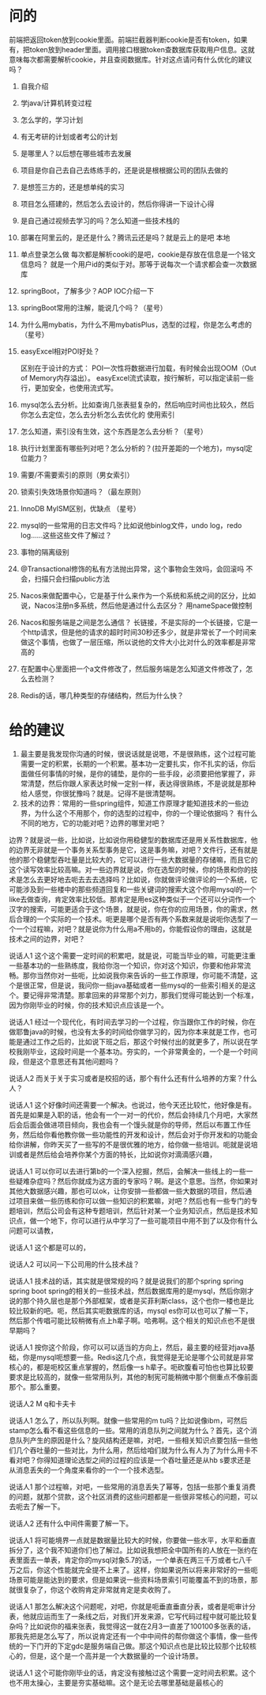 # 问的

前端把返回token放到cookie里面。前端拦截器判断cookie是否有token，如果有，把token放到header里面。调用接口根据token查数据库获取用户信息。这就意味每次都需要解析cookie，并且查阅数据库。针对这点请问有什么优化的建议吗？

1. 自我介绍

2. 学java/计算机转变过程

3. 怎么学的，学习计划

4. 有无考研的计划或者考公的计划

5. 是哪里人？以后想在哪些城市去发展

6. 项目是你自己去自己去练练手的，还是说是根根据公司的团队去做的

7. 是想签三方的，还是想单纯的实习

8. 项目怎么搭建的，然后怎么去设计的，然后你得讲一下设计心得

9. 是自己通过视频去学习的吗？怎么知道一些技术栈的

10. 部署在阿里云的，是还是什么？腾讯云还是吗？就是云上的是吧
    本地

11. 单点登录怎么做
    每次都是解析cooki的是吧，cookie是存放在信息是一个铭文信息吗？
    就是一个用户id的类似于对。那等于说每次一个请求都会查一次数据库

12. springBoot，了解多少？AOP IOC介绍一下

13. springBoot常用的注解，能说几个吗？（星号）

14. 为什么用mybatis，为什么不用mybatisPlus，选型的过程，你是怎么考虑的（星号）

15. easyExcel相对POI好处？

    区别在于设计的方式：
    POI一次性将数据进行加载，有时候会出现OOM（Out of Memory内存溢出）。
    easyExcel流式读取，按行解析，可以指定读前一些行，更加安全，也使用流式写。

16. mysql怎么去分析。比如查询几张表挺复杂的，然后响应时间也比较久，然后你怎么去定位，怎么去分析怎么去优化的
    使用索引

17. 怎么知道，索引没有生效，这个东西是怎么去分析？（星号）

18. 执行计划里面有哪些列对吧？怎么分析的？(拉开差距的一个地方)，mysql定位能力？

19. 需要/不需要索引的原则（男女索引）

20. 锁索引失效场景你知道吗？（最左原则）

21. InnoDB MyISM区别，优缺点 （星号）

22. mysql的一些常用的日志文件吗？比如说他binlog文件，undo log，redo log……这些这些文件了解过？

23. 事物的隔离级别

24. @Transactional修饰的私有方法抛出异常，这个事物会生效吗，会回滚吗
    不会，扫描只会扫描public方法

25. Nacos来做配置中心，它是基于什么来作为一个系统和系统之间的区分，比如说，Nacos注册n多系统，然后他是通过什么去区分？
    用nameSpace做控制

26. Nacos和服务端是之间是怎么通信？
    长链接，不是实际的一个长链接，它是一个http请求，但是他的请求的超时时间30秒还多少，就是非常长了一个时间来做这个事情，也做了一层压缩，所以说他的文件大小比对什么的效率都是非常高的

27. 在配置中心里面把一个a文件修改了，然后服务端是怎么知道文件修改了，怎么去检测？

28. Redis的话，哪几种类型的存储结构，然后为什么快？

# 给的建议

1. 最主要是我发现你沟通的时候，很说话就是说嗯，不是很熟练，这个过程可能需要一定的积累，长期的一个积累。基本功一定要扎实，你不扎实的话，你后面做任何事情的时候，是你的铺垫，是你的一些手段，必须要把他掌握了，非常清楚，然后你跟人家表达时候一定别一样，表达得很熟练，不是说就是那种给人感觉，你很犹豫吗？就是。记得不是很清楚啊。
2. 技术的边界：常用的一些spring组件，知道工作原理才能知道技术的一些边界，为什么这个不用那个，你的选型的过程中，你的一个理论依据吗？
   有什么不同的地方，它的功能对吧？边界的哪里对吧？


边界？就是说一些，比如说，比如说你用稳健型的数据库还是用关系性数据库，他的边界无非就是一个事务关系型事务是它，这是事务嘛，对吧？文件行，还有就是他的那个稳健型吞吐量是比较大的，它可以进行一些大数据量的存储嘛，而且它的这个读写效率比较高嘛。对一些边界就是说，你在选型的时候，你的场景和你的技术是怎么去更好地去呃去去去选择吗？比如说，你就做评论做评论的一个系统，它可能涉及到一些楼中的那些频道回复和一些关键词的搜索大这个你用mysql的一个like去做查询，肯定效率比较低。那肯定是用es这种类似于一个还可以分词作一个汉字的搜索，可能更适合于这个场景，就是说，你在你的应用场景，你的需求，然后合理的一个实际的一个技术。呃更是哪个是否有两个系数来就是说呃你选型了一个一个过程嘛，对吧？就是说你为什么用a不用b的，你能假设你的理由，这就是技术之间的边界，对吧？

说话人1
这个这个需要一定时间的积累吧，就是说，可能当毕业的嘛，可能更注重一些基本功的一些熟练度，我给你泡一个知识，你对这个知识，你要和他非常流畅。那你当然你对一些呃，比如说我你来告诉的一些工作原理，你可能不清楚，这个是很正常，但是说，我问你一些java基础或者一些mysql的一些索引相关的是这个。要记得非常清楚。那拿回来的非常那个刘力，那我们觉得可能达到一个标准，因为你刚毕业的时候，你的技术知识点应该是一个。

说话人1
经过一个现代化，有时间去学习的一个过程，你当跟你工作的时候，你在做耶鲁java的时候，也没有太多的时间给你做学习的，因为你本来就是工作，也可能是通过工作之后的，比如说下班之后，那这个时候付出的就更多了，所以说在学校我刚毕业，这段时间是一个基本功。夯实的，一个非常黄金的，一个是一个时间段，但是这个意思还有其他问题吗？

说话人2
而关于关于实习或者是校招的话，那个有什么还有什么培养的方案？什么人？

说话人1
这个好像时间还需要一个解决。也说过，他今天还比较忙，他好像是有。首先是如果是入职的话，他会有一个一对一的代价，然后会持续几个月吧，大家然后会后面会做进项目倾向，我也会有一个馒头就是你的导师，然后以布置工作任务，然后给你看他教你做一些功能性的开发和设计，然后会对于你开发和的功能会给你讲解，你昨天买了一些写的不是很优雅的地方，给你做一些培训。呃就是说培训或者是然后给会培养你某个方面的特长，比如说你对滴滴感兴趣，

说话人1
可以你可以去进行第b的一个深入挖掘，然后，会解决一些线上的一些一些疑难杂症吗？然后你就成为这方面的专家吗？啊。是这个意思。当然，你如果对其他大数据感兴趣，那也可以ok，让你安排一些都做一些大数据的项目，然后通过项目来做一些历练和你可以做一些知识的积累嘛，对吧？然后也有一些专门的专题培训，然后公司会有这种专题培训，然后针对某一个业务知识点，然后是技术知识点，做一个地下，你可以进行从中学习了一些可能项目中用不到了以及你有什么问题可以请教，

说话人1
这个都是可以的，

说话人2
可以问一下公司用的什么技术战？

说话人1
技术战的话，其实就是很常规的吗？就是说我们的那个spring spring spring boot spring的相关的一些技术战，然后数据库用的是mysql，然后你刚才说的那个持久层也是那个外部框架，或者是买菲利斯class，这个也你一楼也是比较比较新的吧。呃，然后其实呃数据库的话，mysql es你可以也可以了解一下，然后那个传唱可能比较稍微有点上h辈子啊。哈弗啊。这个相关的知识点也不是很早期吗？

说话人1
按你这个阶段，你可以可以适当的方向上，然后，最主要的经营对java基础，你是mysql呃想要一些。Redis这几个点，我觉得是无论是哪个公司就是非常核心的，都是呃校区重点掌握的，然后像一s h辈子。呃砍腹看可怕也也算比较要要求是比较高的，就像一些常用队列，其他的制宪可能稍微中那个侧重点不像前面那个。那么重要。

说话人2
M q和卡夫卡

说话人1
怎么了，所以队列啊。就像一些常用的m tu吗？比如说像ibm，可然后stamp怎么看不看这些信息的一些。常用的消息队列之间就为什么？首先，这个消息队列产生的原因是什么？旋风结构还是嘛，对吧，一些相关知识点要包括一些他们几个吞吐量的一些对比，为什么用，然后给咱们就为什么有人为了为什么用卡不看对吧？你得知道理论选型之间的过程的应该是一个吞吐量还是从hb s要求还是从消息丢失的一个角度来看你的一个一个技术选型。

说话人1
那个过程嘛，对吧，一些常用的消息丢失了幂等，包括一些那个重复消费的问题，就那个贷款，这个社区消费的这些问题都是一些很非常核心的问题，可以去呃去了解一下。

说话人2
还有什么中间件需要了解一下。

说话人1
将可能境界一点就是数据量比较大的时候，你要做一些水平，水平和垂直拆分了，这个我不知道你们也了解过。比如说我想把全中国所有的人放在一张约在表里面去一单表，肯定你的mysql对象5.7的话，一个单表在两三千万或者七八千万之后，你这个性能就完全提不上来了。这样，你如果说所以将来非常好的一些呃场景可能是能达到的要求，但是如果说一些资料场景索引可能覆盖不到的场景，那就很复杂了，你这个收购肯定非常就肯定是卖收购了。

说话人1
那怎么解决这个问题呢，对吧，你就是呃垂直垂直分表，或者是呃审计分表，他就应运而生了一条线之后，对我们开发来源，它写代码过程中就可能比较复杂吗？比如说你的福来张表，我觉得这一就在2月3一直差了100100多张表的话，那我先把是怎么写了，所以说肯定还有一个中中间件的帮你做这个事情，像一些传统的一下门开的下定gdc是服务端自己做。那这个知识点也是比较比较那个比较核心的，但是，这个是一个高并是一个大数据量的一个设计场景。

说话人1
这个可能你刚毕业的话，肯定没有接触过这个需要一定时间去积累。这个也不用太操心，主要是夯实基础嘛。这个是无论去哪里基础是最核心的



